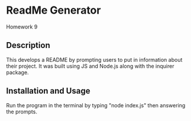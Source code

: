 # ReadMe Generator
Homework 9

## Description
This develops a README by prompting users to put in information about their project. It was built using JS and Node.js along with the inquirer package.

## Installation and Usage
Run the program in the terminal by typing "node index.js" then answering the prompts.
